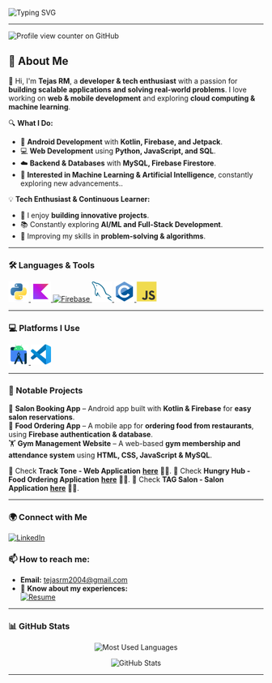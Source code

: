 ![Typing SVG](https://readme-typing-svg.demolab.com?font=Fira+Code&size=30&duration=7000&pause=2000&color=FFFFFF&background=0d1117&center=true&vCenter=true&width=600&lines=%F0%9F%91%8B+Hi+there%2C+I'm+Tejas+RM)

---

![Profile view counter on GitHub](https://komarev.com/ghpvc/?username=tejas2913)

## 🚀 About Me  

👋 Hi, I'm **Tejas RM**, a **developer & tech enthusiast** with a passion for **building scalable applications and solving real-world problems**. I love working on **web & mobile development** and exploring **cloud computing & machine learning**.  

🔍 **What I Do:**  
- 📱 **Android Development** with **Kotlin, Firebase, and Jetpack**.  
- 💻 **Web Development** using **Python, JavaScript, and SQL**.  
- ☁️ **Backend & Databases** with **MySQL, Firebase Firestore**.  
- 🤖 **Interested in Machine Learning & Artificial Intelligence**, constantly exploring new advancements..  

💡 **Tech Enthusiast & Continuous Learner:**  
- 🚀 I enjoy **building innovative projects**.  
- 📚 Constantly exploring **AI/ML and Full-Stack Development**.  
- 🎯 Improving my skills in **problem-solving & algorithms**.  

---

### 🛠️ Languages & Tools  

<p align="left">
    <a href="https://www.python.org/" target="_blank">
        <img src="https://raw.githubusercontent.com/devicons/devicon/master/icons/python/python-original.svg" alt="Python" width="40" height="40" />
    </a>
    <a href="https://kotlinlang.org/" target="_blank">
        <img src="https://raw.githubusercontent.com/devicons/devicon/master/icons/kotlin/kotlin-original.svg" alt="Kotlin" width="40" height="40" />
    </a>
    <a href="https://firebase.google.com/" target="_blank">
        <img src="https://www.vectorlogo.zone/logos/firebase/firebase-icon.svg" alt="Firebase" width="40" height="40" />
    </a>
    <a href="https://www.mysql.com/" target="_blank">
        <img src="https://raw.githubusercontent.com/devicons/devicon/master/icons/mysql/mysql-original.svg" alt="MySQL" width="40" height="40" />
    </a>
    <a href="https://www.cprogramming.com/" target="_blank">
        <img src="https://raw.githubusercontent.com/devicons/devicon/master/icons/c/c-original.svg" alt="C" width="40" height="40" />
    </a>
    <a href="https://developer.mozilla.org/en-US/docs/Web/JavaScript" target="_blank">
        <img src="https://raw.githubusercontent.com/devicons/devicon/master/icons/javascript/javascript-original.svg" alt="JavaScript" width="40" height="40" />
    </a>
</p>

---

### 💻 Platforms I Use  

<p align="left">
    <a href="https://developer.android.com/studio" target="_blank">
        <img src="https://raw.githubusercontent.com/devicons/devicon/master/icons/androidstudio/androidstudio-original.svg" alt="Android Studio" width="40" height="40" />
    </a>
    <a href="https://code.visualstudio.com/" target="_blank">
        <img src="https://raw.githubusercontent.com/devicons/devicon/master/icons/vscode/vscode-original.svg" alt="VS Code" width="40" height="40" />
    </a>
</p>

---

### 📜 Notable Projects  

🚀 **Salon Booking App** – Android app built with **Kotlin & Firebase** for **easy salon reservations**.  
🍔 **Food Ordering App** – A mobile app for **ordering food from restaurants**, using **Firebase authentication & database**.  
🏋️ **Gym Management Website** – A web-based **gym membership and attendance system** using **HTML, CSS, JavaScript & MySQL**.  

📌 Check **Track Tone - Web Application** **[here](https://github.com/Tejas2913/Track-Tone)** 👨‍💻.
📌 Check **Hungry Hub - Food Ordering Application** **[here](https://github.com/Tejas2913/Hungry-Hub)** 👨‍💻.
📌 Check **TAG Salon - Salon Application** **[here](https://github.com/Tejas2913/TAG-Salon)** 👨‍💻.

---

### 🌍 Connect with Me  

<p align="left">
    <a href="https://www.linkedin.com/in/tejas-rm-70205a24b" target="_blank">
        <img src="https://img.shields.io/badge/LinkedIn-0072b1?style=for-the-badge&logo=LinkedIn" alt="LinkedIn" />
    </a>
</p>

### 📫 How to reach me:  
- **Email:** [tejasrm2004@gmail.com](mailto:tejasrm2004@gmail.com)  
- 📄 **Know about my experiences:**  
  <a href="https://drive.google.com/file/d/1ylx4UwtutFdgZAL3ObdLvJNU0rPOYKFW/view?usp=drive_link" target="_blank"><img src="https://img.shields.io/badge/My%20Resume-000000?style=for-the-badge" alt="Resume" /></a>  

---

### 📊 GitHub Stats  

<p align="center">
    <img src="https://github-readme-stats.vercel.app/api/top-langs?username=tejas2913&show_icons=true&locale=en&layout=compact" alt="Most Used Languages" />
</p>

<p align="center">
    <img src="https://github-readme-stats.vercel.app/api?username=tejas2913&show_icons=true&locale=en" alt="GitHub Stats" />
</p>

---
